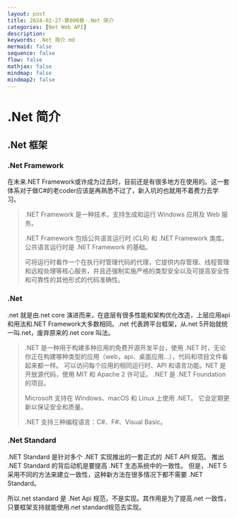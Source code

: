 ```yaml
---
layout: post
title: 2024-02-27-第000章-.Net 简介
categories: [Net Web API]
description: 
keywords: .Net 简介.md
mermaid: false
sequence: false
flow: false
mathjax: false
mindmap: false
mindmap2: false
---
```

# .Net 简介

## .Net 框架

### .Net Framework

在未来.NET Framework或许成为过去时，目前还是有很多地方在使用的。这一套体系对于做C#的老coder应该是再熟悉不过了，新入坑的也就用不着费力去学习。

> .NET Framework 是一种技术，支持生成和运行 Windows 应用及 Web 服务。
>
> .NET Framework 包括公共语言运行时 (CLR) 和 .NET Framework 类库。 公共语言运行时是 .NET Framework 的基础。
>
> 可将运行时看作一个在执行时管理代码的代理，它提供内存管理、线程管理和远程处理等核心服务，并且还强制实施严格的类型安全以及可提高安全性和可靠性的其他形式的代码准确性。





### .Net

.net 就是由.net core 演进而来，在底层有很多性能和架构优化改造，上层应用api和用法和.NET Framework大多数相同。.net 代表跨平台框架，从.net 5开始就统一叫.net，废弃原来的.net core 叫法。

> .NET 是一种用于构建多种应用的免费开源开发平台，使用 .NET 时，无论你正在构建哪种类型的应用（web，api、桌面应用...），代码和项目文件看起来都一样。 可以访问每个应用的相同运行时、API 和语言功能。NET 是开放源代码，使用 MIT 和 Apache 2 许可证。 .NET 是 .NET Foundation 的项目。
>
> Microsoft 支持在 Windows、macOS 和 Linux 上使用 .NET。 它会定期更新以保证安全和质量。
>
> .NET 支持三种编程语言：C#、F#、Visual Basic。



### .Net Standard

.NET Standard 是针对多个 .NET 实现推出的一套正式的 .NET API 规范。 推出 .NET Standard 的背后动机是要提高 .NET 生态系统中的一致性。 但是，.NET 5 采用不同的方法来建立一致性，这种新方法在很多情况下都不需要 .NET Standard。

所以.net standard 是 .Net Api 规范，不是实现。其作用是为了提高.net 一致性，只要框架支持就能使用.net standard规范去实现。